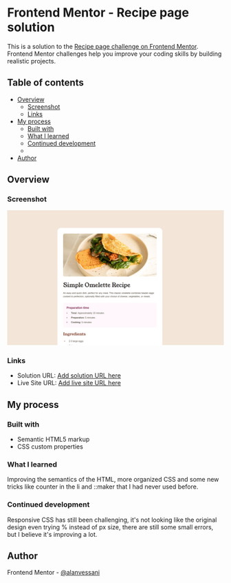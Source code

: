# Frontend Mentor - Recipe page solution

This is a solution to the [Recipe page challenge on Frontend Mentor](https://www.frontendmentor.io/challenges/recipe-page-KiTsR8QQKm). Frontend Mentor challenges help you improve your coding skills by building realistic projects. 

## Table of contents

- [Overview](#overview)
  - [Screenshot](#screenshot)
  - [Links](#links)
- [My process](#my-process)
  - [Built with](#built-with)
  - [What I learned](#what-i-learned)
  - [Continued development](#continued-development)
  -
- [Author](#author)

## Overview

### Screenshot

![Screenshot project ](./assets/images/Screenshot%20from%202025-03-20%2021-42-52%201.jpg)

### Links

- Solution URL: [Add solution URL here](https://your-solution-url.com)
- Live Site URL: [Add live site URL here](https://your-live-site-url.com)

## My process

### Built with

- Semantic HTML5 markup
- CSS custom properties

### What I learned

Improving the semantics of the HTML, more organized CSS and some new tricks like counter in the li and ::maker that I had never used before.

### Continued development

Responsive CSS has still been challenging, it's not looking like the original design even trying % instead of px size, there are still some small errors, but I believe it's improving a lot.

## Author

Frontend Mentor - [@alanvessani](https://www.frontendmentor.io/profile/Vessanie)


